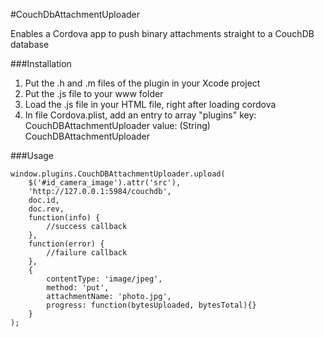 #CouchDbAttachmentUploader

Enables a Cordova app to push binary attachments straight to a CouchDB database

###Installation

1. Put the .h and .m files of the plugin in your Xcode project
2. Put the .js file to your www folder
3. Load the .js file in your HTML file, right after loading cordova
4. In file Cordova.plist, add an entry to array "plugins"
     key: CouchDBAttachmentUploader
     value: (String) CouchDBAttachmentUploader

###Usage

    window.plugins.CouchDBAttachmentUploader.upload(
        $('#id_camera_image').attr('src'),
        'http://127.0.0.1:5984/couchdb',
        doc.id,
        doc.rev,
        function(info) { 
            //success callback
        },
        function(error) {
            //failure callback
        },
        {
            contentType: 'image/jpeg',
            method: 'put',
            attachmentName: 'photo.jpg',
            progress: function(bytesUploaded, bytesTotal){}
        }
    );

